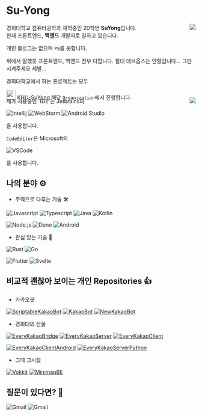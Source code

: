 # Su-Yong
<img align="right" src="https://github-readme-stats.vercel.app/api?username=su-yong&show_icons=true"/>
<div style="height: 195px;">
경희대학교 컴퓨터공학과 재학중인 20학번 <b>SuYong</b>입니다.<br/>
현재 프론트엔드, <b>백엔드</b> 개발자로 일하고 있습니다.

개인 블로그는 없으며 `PS`를 못합니다.

위에서 말했듯 프론트엔드, 백엔드 전부 다합니다. 절대 데브옵스는 안할겁니다...
그만 시켜주세요 제발...

경희대학교에서 하는 프로젝트는 모두

<img width="25px" height="25px" src="https://github.com/KHU-SuYong.png"> KHU-SuYong</img>
해당 `Organization`에서 진행합니다.

</div>

<img align="right" src="https://github-readme-stats.vercel.app/api/top-langs/?username=Su-Yong"/>
<div>
제가 사용중인 `IDE`는 Jetbrains의

![Intellij](https://img.shields.io/badge/Intellij-000?style=for-the-badge&logo=intellij%20idea&logoColor=fff)
![WebStorm](https://img.shields.io/badge/WebStorm-000?style=for-the-badge&logo=webstorm&logoColor=fff)
![Android Studio](https://img.shields.io/badge/Android_Studio-3DDC84?style=for-the-badge&logo=android%20studio&logoColor=fff)

을 사용합니다.
  
`CodeEditor`은 Microsoft의

![VSCode](https://img.shields.io/badge/Visual_Studio_Code-007acc?style=for-the-badge&logo=visual%20studio%20code&logoColor=fff&link=https://code.visualstudio.com/)

를 사용합니다.
</div>

## 나의 분야 ⚙️

* 주력으로 다루는 기술 🛠️

![Javascript](https://img.shields.io/badge/-Javascript-f7df1e?style=for-the-badge&logo=javascript&logoColor=fff)
![Typescript](https://img.shields.io/badge/-Typescript-007acc?style=for-the-badge&logo=typescript&logoColor=fff)
![Java](https://img.shields.io/badge/-Java-007396?style=for-the-badge&logo=java&logoColor=fff)
![Kotlin](https://img.shields.io/badge/-Kotlin-0095d5?style=for-the-badge&logo=kotlin&logoColor=fff)

![Node.js](https://img.shields.io/badge/-Node.js-339933?style=for-the-badge&logo=node.js&logoColor=fff)
![Deno](https://img.shields.io/badge/-deno-000?style=for-the-badge&logo=deno&logoColor=fff)
![Android](https://img.shields.io/badge/-Android-3ddc84?style=for-the-badge&logo=android&logoColor=fff)

* 관심 있는 기술 🎯

![Rust](https://img.shields.io/badge/-Rust-000?style=for-the-badge&logo=rust&logoColor=fff)
![Go](https://img.shields.io/badge/-Go-00add8?style=for-the-badge&logo=go&logoColor=fff)

![Flutter](https://img.shields.io/badge/-flutter-025698?style=for-the-badge&logo=flutter&logoColor=fff)
![Svelte](https://img.shields.io/badge/-svelte-FF3E00?style=for-the-badge&logo=svelte&logoColor=fff)

## 비교적 괜찮아 보이는 개인 Repositories 👍

* 카카오봇

[![ScriptableKakaoBot](https://github-readme-stats.vercel.app/api/pin/?username=su-yong&repo=ScriptableKakaoBot)](https://github.com/Su-Yong/ScriptableKakaoBot)
[![KakaoBot](https://github-readme-stats.vercel.app/api/pin/?username=su-yong&repo=kakaobot)](https://github.com/Su-Yong/KakaoBot)
[![NewKakaoBot](https://github-readme-stats.vercel.app/api/pin/?username=su-yong&repo=newkakaobot)](https://github.com/Su-Yong/NewKakaoBot)

* 경희대의 산물

[![EveryKakaoBridge](https://github-readme-stats.vercel.app/api/pin/?username=khu-suyong&repo=linux-kakaotalk-android)](https://github.com/khu-suyong/linux-kakaotalk-android)
[![EveryKakaoServer](https://github-readme-stats.vercel.app/api/pin/?username=khu-suyong&repo=every-kakao-server)](https://github.com/khu-suyong/every-kakao-server)
[![EveryKakaoClient](https://github-readme-stats.vercel.app/api/pin/?username=khu-suyong&repo=linux-kakaotalk-client)](https://github.com/khu-suyong/linux-kakaotalk-client)

[![EveryKakaoClientAndroid](https://github-readme-stats.vercel.app/api/pin/?username=khu-suyong&repo=linux-kakaotalk-client-android)](https://github.com/khu-suyong/linux-kakaotalk-client-android)
[![EveryKakaoServerPython](https://github-readme-stats.vercel.app/api/pin/?username=khu-suyong&repo=linux-kakaotalk-server)](https://github.com/khu-suyong/linux-kakaotalk-server)

* 그때 그시절

[![Vokkit](https://github-readme-stats.vercel.app/api/pin/?username=vokkit&repo=vokkit-old)](https://github.com/Vokkit/Vokkit-old)
[![MinimapBE](https://github-readme-stats.vercel.app/api/pin/?username=organization&repo=minimapbe)](https://github.com/organization/minimapbe)

## 질문이 있다면? 🤔

![Gmail](https://img.shields.io/badge/simssy2205@gmail.com-Main-d14836?style=for-the-badge&logo=gmail&link=mailto:simssy2205@gmail.com)
![Gmail](https://img.shields.io/badge/tlasy2205@khu.ac.kr-Univ-d14836?style=for-the-badge&logo=gmail&link=mailto:tlasy2205@khu.ac.kr)
